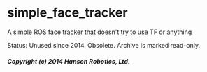 simple_face_tracker
===================

A simple ROS face tracker that doesn't try to use TF or anything

Status:
Unused since 2014. Obsolete. Archive is marked read-only.

##### Copyright (c) 2014 Hanson Robotics, Ltd. 
